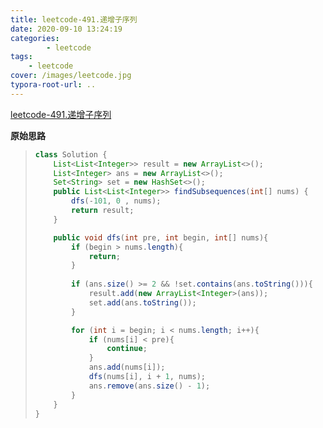 ```yaml
---
title: leetcode-491.递增子序列
date: 2020-09-10 13:24:19
categories: 
		- leetcode
tags: 
	- leetcode
cover: /images/leetcode.jpg
typora-root-url: ..
---
```


[leetcode-491.递增子序列](https://leetcode-cn.com/problems/increasing-subsequences/)

**原始思路**

> ```java
> class Solution {
>     List<List<Integer>> result = new ArrayList<>();
>     List<Integer> ans = new ArrayList<>();
>     Set<String> set = new HashSet<>();
>     public List<List<Integer>> findSubsequences(int[] nums) {
>         dfs(-101, 0 , nums);
>         return result;
>     }
> 
>     public void dfs(int pre, int begin, int[] nums){
>         if (begin > nums.length){
>             return;
>         }
>         
>         if (ans.size() >= 2 && !set.contains(ans.toString())){
>             result.add(new ArrayList<Integer>(ans));
>             set.add(ans.toString());
>         }
> 
>         for (int i = begin; i < nums.length; i++){
>             if (nums[i] < pre){
>                 continue;
>             }
>             ans.add(nums[i]);
>             dfs(nums[i], i + 1, nums);
>             ans.remove(ans.size() - 1);
>         }
>     }
> }
> ```
>

